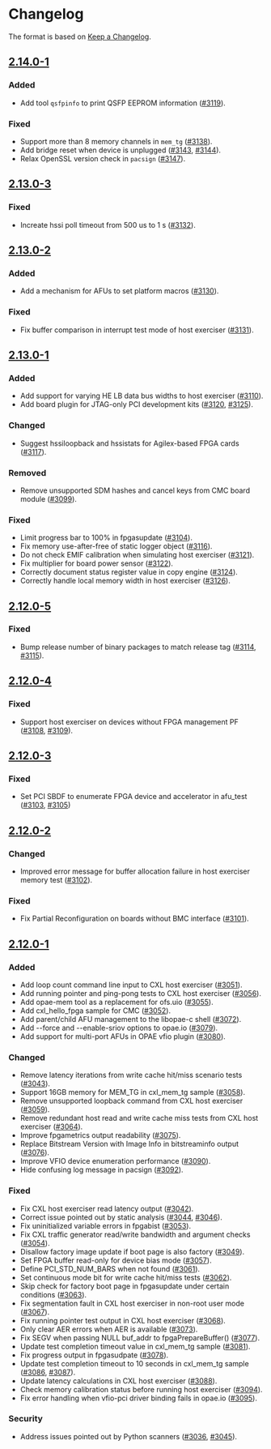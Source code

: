 # Changelog

The format is based on [Keep a Changelog](https://keepachangelog.com/en/1.1.0/).

## [2.14.0-1]

### Added

- Add tool `qsfpinfo` to print QSFP EEPROM information ([#3119]).

### Fixed

- Support more than 8 memory channels in `mem_tg` ([#3138]).
- Add bridge reset when device is unplugged ([#3143], [#3144]).
- Relax OpenSSL version check in `pacsign` ([#3147]).

[2.14.0-1]: https://github.com/OFS/opae-sdk/compare/2.13.0-3...2.14.0-1
[#3119]: https://github.com/OFS/opae-sdk/pull/3119
[#3138]: https://github.com/OFS/opae-sdk/pull/3138
[#3143]: https://github.com/OFS/opae-sdk/pull/3143
[#3144]: https://github.com/OFS/opae-sdk/pull/3144
[#3147]: https://github.com/OFS/opae-sdk/pull/3147

## [2.13.0-3]

### Fixed

- Increate hssi poll timeout from 500 us to 1 s ([#3132]).

[2.13.0-3]: https://github.com/OFS/opae-sdk/compare/2.13.0-2...2.13.0-3
[#3132]: https://github.com/OFS/opae-sdk/pull/3132

## [2.13.0-2]

### Added

- Add a mechanism for AFUs to set platform macros ([#3130]).

### Fixed

- Fix buffer comparison in interrupt test mode of host exerciser ([#3131]).

[2.13.0-2]: https://github.com/OFS/opae-sdk/compare/2.13.0-1...2.13.0-2
[#3130]: https://github.com/OFS/opae-sdk/pull/3130
[#3131]: https://github.com/OFS/opae-sdk/pull/3131

## [2.13.0-1]

### Added

- Add support for varying HE LB data bus widths to host exerciser ([#3110]).
- Add board plugin for JTAG-only PCI development kits ([#3120], [#3125]).

### Changed

- Suggest hssiloopback and hssistats for Agilex-based FPGA cards ([#3117]).

### Removed

- Remove unsupported SDM hashes and cancel keys from CMC board module ([#3099]).

### Fixed

- Limit progress bar to 100% in fpgasupdate ([#3104]).
- Fix memory use-after-free of static logger object ([#3116]).
- Do not check EMIF calibration when simulating host exerciser ([#3121]).
- Fix multiplier for board power sensor ([#3122]).
- Correctly document status register value in copy engine ([#3124]).
- Correctly handle local memory width in host exerciser ([#3126]).

[2.13.0-1]: https://github.com/OFS/opae-sdk/compare/2.12.0-1...2.13.0-1
[#3099]: https://github.com/OFS/opae-sdk/pull/3099
[#3104]: https://github.com/OFS/opae-sdk/pull/3104
[#3110]: https://github.com/OFS/opae-sdk/pull/3110
[#3116]: https://github.com/OFS/opae-sdk/pull/3116
[#3117]: https://github.com/OFS/opae-sdk/pull/3117
[#3120]: https://github.com/OFS/opae-sdk/pull/3120
[#3125]: https://github.com/OFS/opae-sdk/pull/3125
[#3121]: https://github.com/OFS/opae-sdk/pull/3121
[#3122]: https://github.com/OFS/opae-sdk/pull/3122
[#3124]: https://github.com/OFS/opae-sdk/pull/3124
[#3126]: https://github.com/OFS/opae-sdk/pull/3126

## [2.12.0-5]

### Fixed

- Bump release number of binary packages to match release tag ([#3114], [#3115]).

[2.12.0-5]: https://github.com/OFS/opae-sdk/compare/2.12.0-4...2.12.0-5
[#3114]: https://github.com/OFS/opae-sdk/pull/3114
[#3115]: https://github.com/OFS/opae-sdk/pull/3115

## [2.12.0-4]

### Fixed

- Support host exerciser on devices without FPGA management PF ([#3108], [#3109]).

[2.12.0-4]: https://github.com/OFS/opae-sdk/compare/2.12.0-3...2.12.0-4
[#3108]: https://github.com/OFS/opae-sdk/pull/3108
[#3109]: https://github.com/OFS/opae-sdk/pull/3109

## [2.12.0-3]

### Fixed

- Set PCI SBDF to enumerate FPGA device and accelerator in afu_test ([#3103], [#3105])

[2.12.0-3]: https://github.com/OFS/opae-sdk/compare/2.12.0-2...2.12.0-3
[#3103]: https://github.com/OFS/opae-sdk/pull/3103
[#3105]: https://github.com/OFS/opae-sdk/pull/3105

## [2.12.0-2]

### Changed

- Improved error message for buffer allocation failure in host exerciser memory test ([#3102]).

### Fixed

- Fix Partial Reconfiguration on boards without BMC interface ([#3101]).

[2.12.0-2]: https://github.com/OFS/opae-sdk/compare/2.12.0-1...2.12.0-2
[#3101]: https://github.com/OFS/opae-sdk/pull/3101
[#3102]: https://github.com/OFS/opae-sdk/pull/3102

## [2.12.0-1]

### Added

- Add loop count command line input to CXL host exerciser ([#3051]).
- Add running pointer and ping-pong tests to CXL host exerciser ([#3056]).
- Add opae-mem tool as a replacement for ofs.uio ([#3055]).
- Add cxl_hello_fpga sample for CMC ([#3052]).
- Add parent/child AFU management to the libopae-c shell ([#3072]).
- Add --force and --enable-sriov options to opae.io ([#3079]).
- Add support for multi-port AFUs in OPAE vfio plugin ([#3080]).

### Changed

- Remove latency iterations from write cache hit/miss scenario tests ([#3043]).
- Support 16GB memory for MEM_TG in cxl_mem_tg sample ([#3058]).
- Remove unsupported loopback command from CXL host exerciser ([#3059]).
- Remove redundant host read and write cache miss tests from CXL host exerciser ([#3064]).
- Improve fpgametrics output readability ([#3075]).
- Replace Bitstream Version with Image Info in bitstreaminfo output ([#3076]).
- Improve VFIO device enumeration performance ([#3090]).
- Hide confusing log message in pacsign ([#3092]).

### Fixed

- Fix CXL host exerciser read latency output ([#3042]).
- Correct issue pointed out by static analysis ([#3044], [#3046]).
- Fix uninitialized variable errors in fpgabist ([#3053]).
- Fix CXL traffic generator read/write bandwidth and argument checks ([#3054]).
- Disallow factory image update if boot page is also factory ([#3049]).
- Set FPGA buffer read-only for device bias mode ([#3057]).
- Define PCI_STD_NUM_BARS when not found ([#3061]).
- Set continuous mode bit for write cache hit/miss tests ([#3062]).
- Skip check for factory boot page in fpgasupdate under certain conditions ([#3063]).
- Fix segmentation fault in CXL host exerciser in non-root user mode ([#3067]).
- Fix running pointer test output in CXL host exerciser ([#3068]).
- Only clear AER errors when AER is available ([#3073]).
- Fix SEGV when passing NULL buf_addr to fpgaPrepareBuffer() ([#3077]).
- Update test completion timeout value in cxl_mem_tg sample ([#3081]).
- Fix progress output in fpgasudpate ([#3078]).
- Update test completion timeout to 10 seconds in cxl_mem_tg sample ([#3086], [#3087]).
- Update latency calculations in CXL host exerciser ([#3088]).
- Check memory calibration status before running host exerciser ([#3094]).
- Fix error handling when vfio-pci driver binding fails in opae.io ([#3095]).

### Security

- Address issues pointed out by Python scanners ([#3036], [#3045]).

[2.12.0-1]: https://github.com/OFS/opae-sdk/compare/2.10.0-1...2.12.0-1
[#3036]: https://github.com/OFS/opae-sdk/pull/3036
[#3042]: https://github.com/OFS/opae-sdk/pull/3042
[#3043]: https://github.com/OFS/opae-sdk/pull/3043
[#3044]: https://github.com/OFS/opae-sdk/pull/3044
[#3045]: https://github.com/OFS/opae-sdk/pull/3045
[#3046]: https://github.com/OFS/opae-sdk/pull/3046
[#3049]: https://github.com/OFS/opae-sdk/pull/3049
[#3051]: https://github.com/OFS/opae-sdk/pull/3051
[#3052]: https://github.com/OFS/opae-sdk/pull/3052
[#3053]: https://github.com/OFS/opae-sdk/pull/3053
[#3054]: https://github.com/OFS/opae-sdk/pull/3054
[#3055]: https://github.com/OFS/opae-sdk/pull/3055
[#3056]: https://github.com/OFS/opae-sdk/pull/3056
[#3057]: https://github.com/OFS/opae-sdk/pull/3057
[#3058]: https://github.com/OFS/opae-sdk/pull/3058
[#3059]: https://github.com/OFS/opae-sdk/pull/3059
[#3061]: https://github.com/OFS/opae-sdk/pull/3061
[#3062]: https://github.com/OFS/opae-sdk/pull/3062
[#3063]: https://github.com/OFS/opae-sdk/pull/3063
[#3064]: https://github.com/OFS/opae-sdk/pull/3064
[#3067]: https://github.com/OFS/opae-sdk/pull/3067
[#3068]: https://github.com/OFS/opae-sdk/pull/3068
[#3072]: https://github.com/OFS/opae-sdk/pull/3072
[#3073]: https://github.com/OFS/opae-sdk/pull/3073
[#3075]: https://github.com/OFS/opae-sdk/pull/3075
[#3076]: https://github.com/OFS/opae-sdk/pull/3076
[#3077]: https://github.com/OFS/opae-sdk/pull/3077
[#3078]: https://github.com/OFS/opae-sdk/pull/3078
[#3079]: https://github.com/OFS/opae-sdk/pull/3079
[#3080]: https://github.com/OFS/opae-sdk/pull/3080
[#3081]: https://github.com/OFS/opae-sdk/pull/3081
[#3086]: https://github.com/OFS/opae-sdk/pull/3086
[#3087]: https://github.com/OFS/opae-sdk/pull/3087
[#3088]: https://github.com/OFS/opae-sdk/pull/3088
[#3090]: https://github.com/OFS/opae-sdk/pull/3090
[#3092]: https://github.com/OFS/opae-sdk/pull/3092
[#3094]: https://github.com/OFS/opae-sdk/pull/3094
[#3095]: https://github.com/OFS/opae-sdk/pull/3095
